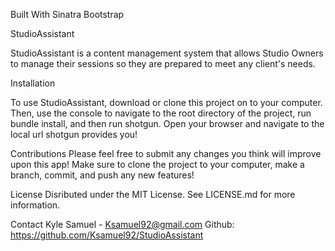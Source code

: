 Built With
Sinatra
Bootstrap


StudioAssistant

StudioAssistant is a content management system that allows Studio Owners to manage their sessions so they are prepared to meet any client's needs.

Installation

To use StudioAssistant, download or clone this project on to your computer. Then, use the console to navigate to the root directory of the project, run bundle install, and then run shotgun. Open your browser and navigate to the local url shotgun provides you!

Contributions
Please feel free to submit any changes you think will improve upon this app! Make sure to clone the project to your computer, make a branch, commit, and push any new features!

License
Disributed under the MIT License. See LICENSE.md for more information.

Contact
Kyle Samuel - Ksamuel92@gmail.com
Github: https://github.com/Ksamuel92/StudioAssistant